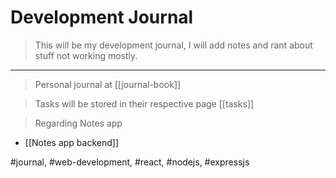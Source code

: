 # Development Journal

> This will be my development journal, I will add notes 
and rant about stuff not working mostly.

----
> Personal journal at [[journal-book]]

> Tasks will be stored in their respective page [[tasks]]

> Regarding Notes app

- [[Notes app backend]]

#journal, #web-development, #react, #nodejs, #expressjs